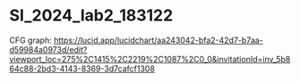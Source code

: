 # SI_2024_lab2_183122
CFG graph: https://lucid.app/lucidchart/aa243042-bfa2-42d7-b7aa-d59984a0973d/edit?viewport_loc=275%2C1415%2C2219%2C1087%2C0_0&invitationId=inv_5b864c88-2bd3-4143-8369-3d7cafcf1308
